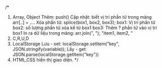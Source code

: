 /*
1. Array, Object
Thêm: push()
Cập nhật: biết vị trí phần tử trong mảng arr[..] = ....
Xóa phần tử: splice(box1, box2, box3);
box1: Vị trí phần tử
box2: số lượng phần tử xóa kể từ box1
box3: Thêm ? phần tử vào vị trí box1
In ra dữ liệu trong mảng: arr.join(", "); "item1, item2, "
2. C,R,U,D
3. LocalStorage
Lưu - set: localStorage.setItem("key", JSON.stringify(variable));
Lấy - get:  JSON.parse(localStorage.getItem("key"))
4. HTML,CSS hiển thị giao diện.
*/